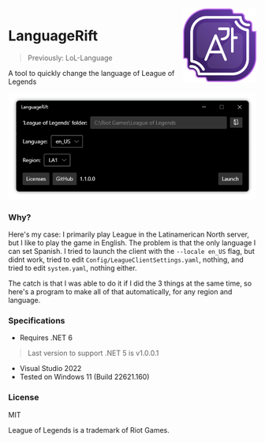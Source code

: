 <img src="https://raw.githubusercontent.com/idkwuu/LanguageRift/main/art/icon.png" width="150" align="right" />

# LanguageRift

> Previously: LoL-Language

A tool to quickly change the language of League of Legends

![LanguageRift Screenshot](https://raw.githubusercontent.com/idkwuu/LanguageRift/main/art/screenshot.png)

### Why?

Here's my case: I primarily play League in the Latinamerican North server, but I like to play the game in English. The problem is that the only language I can set Spanish. I tried to launch the client with the `--locale en_US` flag, but didnt work, tried to edit `Config/LeagueClientSettings.yaml`, nothing, and tried to edit `system.yaml`, nothing either.

The catch is that I was able to do it if I did the 3 things at the same time, so here's a program to make all of that automatically, for any region and language. 

### Specifications

- Requires .NET 6 

> Last version to support .NET 5 is v1.0.0.1

- Visual Studio 2022
- Tested on Windows 11 (Build 22621.160)

### License

MIT

League of Legends is a trademark of Riot Games.
